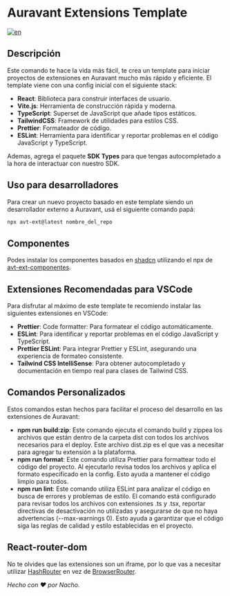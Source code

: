 # Auravant Extensions Template

[![en](https://img.shields.io/badge/lang-en-red.svg)](./README.en-US.md)

## Descripción

Este comando te hace la vida más fácil, te crea un template para iniciar proyectos de extensiones en Auravant mucho más rápido y eficiente. El template viene con una config inicial con el siguiente stack:

- **React**: Biblioteca para construir interfaces de usuario.
- **Vite.js**: Herramienta de construcción rápida y moderna.
- **TypeScript**: Superset de JavaScript que añade tipos estáticos.
- **TailwindCSS**: Framework de utilidades para estilos CSS.
- **Prettier**: Formateador de código.
- **ESLint**: Herramienta para identificar y reportar problemas en el código JavaScript y TypeScript.

Ademas, agrega el paquete **SDK Types** para que tengas autocompletado a la hora de interactuar con nuestro SDK.

## Uso para desarrolladores

Para crear un nuevo proyecto basado en este template siendo un desarrollador externo a Auravant, usá el siguiente comando papá:

```bash
npx avt-ext@latest nombre_del_repo
```

## Componentes

Podes instalar los componentes basados en [shadcn](https://ui.shadcn.com/) utilizando el npx de [avt-ext-componentes](https://www.npmjs.com/package/avt-ext-components).

## Extensiones Recomendadas para VSCode

Para disfrutar al máximo de este template te recomiendo instalar las siguientes extensiones en VSCode:

- **Prettier**: Code formatter: Para formatear el código automáticamente.
- **ESLint**: Para identificar y reportar problemas en el código JavaScript y TypeScript.
- **Prettier ESLint**: Para integrar Prettier y ESLint, asegurando una experiencia de formateo consistente.
- **Tailwind CSS IntelliSense**: Para obtener autocompletado y documentación en tiempo real para clases de Tailwind CSS.

## Comandos Personalizados

Estos comandos estan hechos para facilitar el proceso del desarrollo en las extensiones de Auravant:

- **npm run build:zip**: Este comando ejecuta el comando build y zippea los archivos que están dentro de la carpeta dist con todos los archivos necesarios para el deploy. Este archivo dist.zip es el que vas a necesitar para agregar tu extensión a la plataforma.
- **npm run format**: Este comando utiliza Prettier para formattear todo el código del proyecto. Al ejecutarlo revisa todos los archivos y aplica el formato especificado en la config. Esto ayuda a mantener el código limpio para todos.
- **npm run lint**: Este comando utiliza ESLint para analizar el código en busca de errores y problemas de estilo. El comando está configurado para revisar todos los archivos con extensiones .ts y .tsx, reportar directivas de desactivación no utilizadas y asegurarse de que no haya advertencias (--max-warnings 0). Esto ayuda a garantizar que el código siga las reglas de calidad y estilo establecidas en el proyecto.

## React-router-dom

No te olvides que las extensiones son un iframe, por lo que vas a necesitar utilizar [HashRouter](https://reactrouter.com/en/main/router-components/hash-router) en vez de [BrowserRouter](https://reactrouter.com/en/main/router-components/browser-router).

_Hecho con ❤️ por Nacho._
